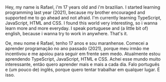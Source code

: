 Hey, my name is Rafael, i'm 17 years old and i'm brazilian. I started learning programming last year (2021), because my brother encouraged and supported me to go ahead and not afraid. I'm currently learning TypeScript, JavaScript, HTML and CSS. I found this world very interesting, so i wanna learn more and more everyday. I speak portuguese and (a little bit of) english, because i wanna try to work in anywhere. That's it.

Oe, meu nome é Rafael, tenho 17 anos e sou maranhense. Comecei a aprender programação no ano passado (2021), porque meu irmão me incentivou e me apoiou para seguir em frente sem medo. Atualmente estou aprendendo TypeScript, JavaScript, HTML e CSS. Achei esse mundo muito interessante, então quero aprender mais e mais a cada dia. Falo português e (um pouco de) inglês, porque quero tentar trabalhar em qualquer lugar. É isso.
